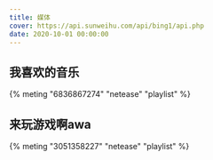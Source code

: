 ```yaml
---
title: 媒体
cover: https://api.sunweihu.com/api/bing1/api.php
date: 2020-10-01 00:00:00
---
```


## 我喜欢的音乐

{% meting "6836867274" "netease" "playlist" %}

## 来玩游戏啊awa

{% meting "3051358227" "netease" "playlist" %}
